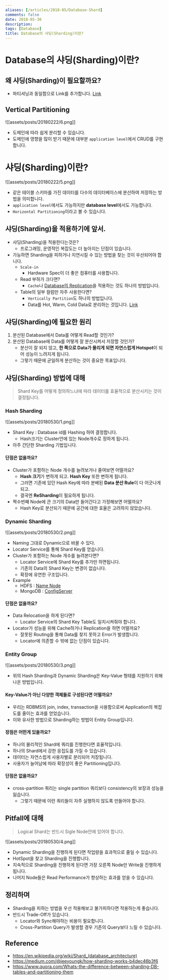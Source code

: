 ```yaml
---
aliases: [/articles/2018-05/Database-Shard]
comments: false
date: 2018-05-30
description: 
tags: [Database]
title: Database의 샤딩(Sharding)이란?
---
```

# Database의 샤딩(Sharding)이란?
## 왜 샤딩(Sharding)이 필요할까요?
- 파티셔닝과 동일함으로 Link를 추가합니다. [Link](https://nesoy.github.io/articles/2018-02/Database-Partitioning)

## Vertical Partitioning
![[assets/posts/20180222/6.png]]

- 도메인에 따라 쉽게 분리할 수 있습니다.
- 도메인에 영향을 많이 받기 때문에 대부분 `application level`에서 CRUD를 구현합니다.

# 샤딩(Sharding)이란?

![[assets/posts/20180222/5.png]]

- 같은 테이블 스키마를 가진 데이터를 다수의 데이터베이스에 분산하여 저장하는 방법을 의미합니다.
- `application level`에서도 가능하지만 **database level**에서도 가능합니다.
- `Horizontal Partitioning`이라고 볼 수 있습니다.

## 샤딩(Sharding)을 적용하기에 앞서.
- 샤딩(Sharding)을 적용한다는것은?
    - 프로그래밍, 운영적인 복잡도는 더 높아지는 단점이 있습니다.
- 가능하면 Sharding을 피하거나 지연시킬 수 있는 방법을 찾는 것이 우선되어야 합니다.
    - `Scale-in`
        - Hardware Spec이 더 좋은 컴퓨터를 사용합니다.
    - Read 부하가 크다면?
        - `Cache`나 [Database의 Replication](https://nesoy.github.io/articles/2018-02/Database-Replication)을 적용하는 것도 하나의 방법입니다.
    - Table의 일부 컬럼만 자주 사용한다면?
        - `Vertically Partition`도 하나의 방법입니다.
        - Data를 Hot, Warm, Cold Data로 분리하는 것입니다. [Link](https://d2.naver.com/helloworld/526125)

## 샤딩(Sharding)에 필요한 원리
1. 분산된 Database에서 Data를 어떻게 Read할 것인가?
2. 분산된 Database에 Data를 어떻게 잘 분산시켜서 저장할 것인가?
    - 분산이 잘 되지 않고, **한 쪽으로 Data가 몰리게 되면 자연스럽게 Hotspot**이 되어 성능이 느려지게 됩니다.
    - 그렇기 때문에 균일하게 분산하는 것이 중요한 목표입니다.

## 샤딩(Sharding) 방법에 대해
> Shard Key를 어떻게 정의하느냐에 따라 데이터를 효율적으로 분산시키는 것이 결정됩니다.

### Hash Sharding

![[assets/posts/20180530/1.png]]

- Shard Key : Database id를 Hashing 하여 결정합니다.
    - Hash크기는 Cluster안에 있는 Node개수로 정하게 됩니다.
- 아주 간단한 Sharding 기법입니다.

#### 단점은 없을까요?
- Cluster가 포함하는 Node 개수를 늘려보거나 줄여보면 어떨까요?
    - **Hash 크기**가 변하게 되고. **Hash Key** 또한 변하게 됩니다.
    - 그러면 기존에 있던 Hash Key에 따라 분배된 **Data 분산 Rule**이 다 어긋나게 되고.
    - 결국엔 **ReSharding**이 필요하게 됩니다.
- 짝수번째 Node에 큰 크기의 Data만 들어간다고 가정해보면 어떨까요?
    - Hash Key로 분산되기 때문에 공간에 대한 효율은 고려하지 않았습니다.

### Dynamic Sharding

![[assets/posts/20180530/2.png]]

- Naming 그대로 Dynamic으로 바꿀 수 있다.
- Locator Service를 통해 Shard Key를 얻습니다.
- Cluster가 포함하는 Node 개수를 늘려본다면?
    - Locator Service에 Shard Key를 추가만 하면됩니다.
    - 기존의 Data의 Shard Key는 변경이 없습니다.
    - 확장에 유연한 구조입니다.
- Example
    - HDFS : [Name Node](http://blog.cloudera.com/blog/2012/03/high-availability-for-the-hadoop-distributed-file-system-hdfs/)
    - MongoDB : [ConfigServer](http://docs.mongodb.org/manual/core/sharded-cluster-config-servers/#sharding-config-server)

#### 단점은 없을까요?
- Data Relocation을 하게 된다면?
    - Locator Service의 Shard Key Table도 일치시켜줘야 합니다.
- Locator가 성능을 위해 Cache하거나 Replication을 하면 어떨까요?
    - 잘못된 Routing을 통해 Data를 찾지 못하고 Error가 발생합니다.
    - Locator에 의존할 수 밖에 없는 단점이 있습니다.

### Entity Group

![[assets/posts/20180530/3.png]]

- 위의 Hash Sharding과 Dynamic Sharding은 Key-Value 형태를 지원하기 위해 나온 방법입니다.

#### Key-Value가 아닌 다양한 객체들로 구성된다면 어떨까요?
- 우리는 RDBMS의 join, index, transaction을 사용함으로써 Application의 복잡도를 줄이는 효과를 얻었습니다.
- 이와 유사한 방법으로 Sharding하는 방법이 Entity Group입니다.

#### 장점은 어떤게 있을까요?
- 하나의 물리적인 Shard에 쿼리를 진행한다면 효율적입니다.
- 하나의 Shard에서 강한 응집도를 가질 수 있습니다.
- 데이터는 자연스럽게 사용자별로 분리되어 저장됩니다.
- 사용자가 늘어남에 따라 확장성이 좋은 Partitioning입니다.

#### 단점은 없을까요?
- cross-partition 쿼리는 single partition 쿼리보다 consistency의 보장과 성능을 잃습니다.
    - 그렇기 때문에 이런 쿼리들이 자주 실행하지 않도록 만들어야 합니다.


## Pitfall에 대해
> Logical Shard는 반드시 Sigle Node안에 있어야 합니다.

![[assets/posts/20180530/4.png]]

- Dynamic Sharding을 진행하게 된다면 작업량을 효과적으로 줄일 수 있습니다.
- HotSpot을 찾고 Sharding을 진행합니다.
- 지속적으로 Sharding을 진행하게 된다면 가장 오른쪽 Node만 Write을 진행하게 됩니다.
- 나머지 Node들은 Read Performance가 향상하는 효과를 얻을 수 있습니다.


## 정리하며
- Sharding을 피하는 방법을 우선 적용해보고 불가피하다면 적용하는게 좋습니다.
- 반드시 Trade-Off가 있습니다.
    - Locator와 Sync해야하는 비용이 필요합니다.
    - Cross-Partition Query가 발생할 경우 기존의 Query보다 느릴 수 있습니다.


## Reference
- <https://en.wikipedia.org/wiki/Shard_(database_architecture)>
- <https://medium.com/@jeeyoungk/how-sharding-works-b4dec46b3f6>
- <https://www.quora.com/Whats-the-difference-between-sharding-DB-tables-and-partitioning-them>

